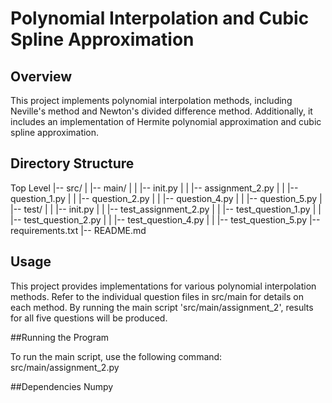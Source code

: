 # Polynomial Interpolation and Cubic Spline Approximation

## Overview
This project implements polynomial interpolation methods, including Neville's method and Newton's divided difference method. Additionally, it includes an implementation of Hermite polynomial approximation and cubic spline approximation.

## Directory Structure

Top Level
|-- src/
| |-- main/
| | |-- init.py
| | |-- assignment_2.py
| | |-- question_1.py
| | |-- question_2.py
| | |-- question_4.py
| | |-- question_5.py
| |-- test/
| | |-- init.py
| | |-- test_assignment_2.py
| | |-- test_question_1.py
| | |-- test_question_2.py
| | |-- test_question_4.py
| | |-- test_question_5.py
|-- requirements.txt
|-- README.md


## Usage
This project provides implementations for various polynomial interpolation methods. Refer to the individual question files in src/main for details on each method.
By running the main script 'src/main/assignment_2', results for all five questions will be produced. 

##Running the Program

To run the main script, use the following command: src/main/assignment_2.py


##Dependencies
Numpy


